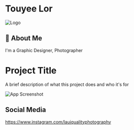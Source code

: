 # Touyee Lor

![Logo](https://dev-to-uploads.s3.amazonaws.com/uploads/articles/th5xamgrr6se0x5ro4g6.png)


## 🚀 About Me
I'm a Graphic Designer, Photographer


# Project Title

A brief description of what this project does and who it's for


![App Screenshot](https://media3.giphy.com/media/v1.Y2lkPTc5MGI3NjExaWUyZXJydXhzaThpcXQzbTVhcWszdWZlcWkwNTIxaXVmYWl5eWxwcSZlcD12MV9pbnRlcm5hbF9naWZfYnlfaWQmY3Q9Zw/FsVPvmsc7INXmNyoJw/giphy.gif)


## Social Media

https://www.instagram.com/laujqualityphotography
